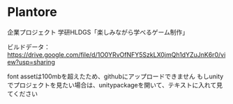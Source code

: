 # Plantore
企業プロジェクト
学研HLDGS「楽しみながら学べるゲーム制作」

ビルドデータ：https://drive.google.com/file/d/1O0YRvOfNFY5SzkLX0jmQh1dYZuJnK6r0/view?usp=sharing

font assetは100mbを超えたため、githubにアップロードできません
もしunityでプロジェクトを見たい場合は、unitypackageを開いて、テキストに入れて見てください

